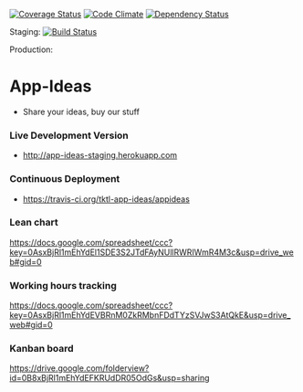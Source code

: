 [![Coverage Status](https://coveralls.io/repos/tktl-app-ideas/appideas/badge.png?branch=development)](https://coveralls.io/r/tktl-app-ideas/appideas?branch=development)
[![Code Climate](https://codeclimate.com/github/tktl-app-ideas/appideas.png)](https://codeclimate.com/github/tktl-app-ideas/appideas) 
[![Dependency Status](https://gemnasium.com/tktl-app-ideas/appideas.png)](https://gemnasium.com/tktl-app-ideas/appideas)

Staging:
[![Build Status](https://travis-ci.org/tktl-app-ideas/appideas.png?branch=development)](https://travis-ci.org/tktl-app-ideas/appideas)

Production:

# App-Ideas
- Share your ideas, buy our stuff

### Live Development Version
- http://app-ideas-staging.herokuapp.com

### Continuous Deployment
- https://travis-ci.org/tktl-app-ideas/appideas  

### Lean chart
https://docs.google.com/spreadsheet/ccc?key=0AsxBjRl1mEhYdEl1SDE3S2JTdFAyNUllRWRIWmR4M3c&usp=drive_web#gid=0

### Working hours tracking
https://docs.google.com/spreadsheet/ccc?key=0AsxBjRl1mEhYdEVBRnM0ZkRMbnFDdTYzSVJwS3AtQkE&usp=drive_web#gid=0

### Kanban board
https://drive.google.com/folderview?id=0B8xBjRl1mEhYdEFKRUdDR05OdGs&usp=sharing
